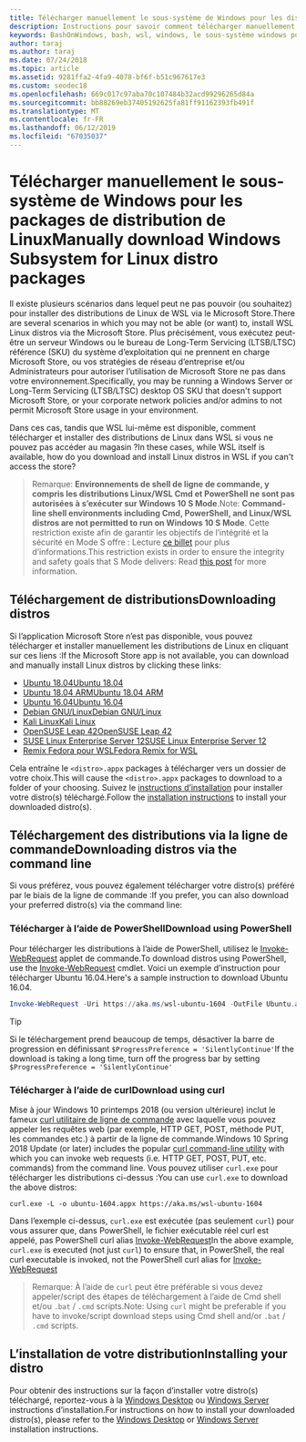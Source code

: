 ```yaml
---
title: Télécharger manuellement le sous-système de Windows pour les distributions de Linux (WSL)
description: Instructions pour savoir comment télécharger manuellement le sous-système de Windows pour les distributions Linux.
keywords: BashOnWindows, bash, wsl, windows, le sous-système windows pour linux, WSL, sous-système windows, distributeur, ubuntu, openSUSE, kali debian, SLES,
author: taraj
ms.author: taraj
ms.date: 07/24/2018
ms.topic: article
ms.assetid: 9281ffa2-4fa9-4078-bf6f-b51c967617e3
ms.custom: seodec18
ms.openlocfilehash: 669c017c97aba70c107484b32acd99296265d84a
ms.sourcegitcommit: bb88269eb37405192625fa81ff91162393fb491f
ms.translationtype: MT
ms.contentlocale: fr-FR
ms.lasthandoff: 06/12/2019
ms.locfileid: "67035037"
---
```

# <a name="manually-download-windows-subsystem-for-linux-distro-packages"></a><span data-ttu-id="a8ef1-104">Télécharger manuellement le sous-système de Windows pour les packages de distribution de Linux</span><span class="sxs-lookup"><span data-stu-id="a8ef1-104">Manually download Windows Subsystem for Linux distro packages</span></span>

<span data-ttu-id="a8ef1-105">Il existe plusieurs scénarios dans lequel peut ne pas pouvoir (ou souhaitez) pour installer des distributions de Linux de WSL via le Microsoft Store.</span><span class="sxs-lookup"><span data-stu-id="a8ef1-105">There are several scenarios in which you may not be able (or want) to, install WSL Linux distros via the Microsoft Store.</span></span> <span data-ttu-id="a8ef1-106">Plus précisément, vous exécutez peut-être un serveur Windows ou le bureau de Long-Term Servicing (LTSB/LTSC) référence (SKU) du système d’exploitation qui ne prennent en charge Microsoft Store, ou vos stratégies de réseau d’entreprise et/ou Administrateurs pour autoriser l’utilisation de Microsoft Store ne pas dans votre environnement.</span><span class="sxs-lookup"><span data-stu-id="a8ef1-106">Specifically, you may be running a Windows Server or Long-Term Servicing (LTSB/LTSC) desktop OS SKU that doesn't support Microsoft Store, or your corporate network policies and/or admins to not permit Microsoft Store usage in your environment.</span></span>

<span data-ttu-id="a8ef1-107">Dans ces cas, tandis que WSL lui-même est disponible, comment télécharger et installer des distributions de Linux dans WSL si vous ne pouvez pas accéder au magasin ?</span><span class="sxs-lookup"><span data-stu-id="a8ef1-107">In these cases, while WSL itself is available, how do you download and install Linux distros in WSL if you can't access the store?</span></span>

> <span data-ttu-id="a8ef1-108">Remarque: **Environnements de shell de ligne de commande, y compris les distributions Linux/WSL Cmd et PowerShell ne sont pas autorisées à s’exécuter sur Windows 10 S Mode**.</span><span class="sxs-lookup"><span data-stu-id="a8ef1-108">Note: **Command-line shell environments including Cmd, PowerShell, and Linux/WSL distros are not permitted to run on Windows 10 S Mode**.</span></span> <span data-ttu-id="a8ef1-109">Cette restriction existe afin de garantir les objectifs de l’intégrité et la sécurité en Mode S offre : Lecture [ce billet](https://blogs.msdn.microsoft.com/commandline/2017/05/18/will-linux-distros-run-on-windows-10-s/) pour plus d’informations.</span><span class="sxs-lookup"><span data-stu-id="a8ef1-109">This restriction exists in order to ensure the integrity and safety goals that S Mode delivers: Read [this post](https://blogs.msdn.microsoft.com/commandline/2017/05/18/will-linux-distros-run-on-windows-10-s/) for more information.</span></span>

## <a name="downloading-distros"></a><span data-ttu-id="a8ef1-110">Téléchargement de distributions</span><span class="sxs-lookup"><span data-stu-id="a8ef1-110">Downloading distros</span></span>

<span data-ttu-id="a8ef1-111">Si l’application Microsoft Store n’est pas disponible, vous pouvez télécharger et installer manuellement les distributions de Linux en cliquant sur ces liens :</span><span class="sxs-lookup"><span data-stu-id="a8ef1-111">If the Microsoft Store app is not available, you can download and manually install Linux distros by clicking these links:</span></span>
* [<span data-ttu-id="a8ef1-112">Ubuntu 18.04</span><span class="sxs-lookup"><span data-stu-id="a8ef1-112">Ubuntu 18.04</span></span>](https://aka.ms/wsl-ubuntu-1804)
* [<span data-ttu-id="a8ef1-113">Ubuntu 18.04 ARM</span><span class="sxs-lookup"><span data-stu-id="a8ef1-113">Ubuntu 18.04 ARM</span></span>](https://aka.ms/wsl-ubuntu-1804-arm)
* [<span data-ttu-id="a8ef1-114">Ubuntu 16.04</span><span class="sxs-lookup"><span data-stu-id="a8ef1-114">Ubuntu 16.04</span></span>](https://aka.ms/wsl-ubuntu-1604)
* [<span data-ttu-id="a8ef1-115">Debian GNU/Linux</span><span class="sxs-lookup"><span data-stu-id="a8ef1-115">Debian GNU/Linux</span></span>](https://aka.ms/wsl-debian-gnulinux)
* [<span data-ttu-id="a8ef1-116">Kali Linux</span><span class="sxs-lookup"><span data-stu-id="a8ef1-116">Kali Linux</span></span>](https://aka.ms/wsl-kali-linux)
* [<span data-ttu-id="a8ef1-117">OpenSUSE Leap 42</span><span class="sxs-lookup"><span data-stu-id="a8ef1-117">OpenSUSE Leap 42</span></span>](https://aka.ms/wsl-opensuse-42)
* [<span data-ttu-id="a8ef1-118">SUSE Linux Enterprise Server 12</span><span class="sxs-lookup"><span data-stu-id="a8ef1-118">SUSE Linux Enterprise Server 12</span></span>](https://aka.ms/wsl-sles-12)
* [<span data-ttu-id="a8ef1-119">Remix Fedora pour WSL</span><span class="sxs-lookup"><span data-stu-id="a8ef1-119">Fedora Remix for WSL</span></span>](https://github.com/WhitewaterFoundry/WSLFedoraRemix/releases/)

<span data-ttu-id="a8ef1-120">Cela entraîne le `<distro>.appx` packages à télécharger vers un dossier de votre choix.</span><span class="sxs-lookup"><span data-stu-id="a8ef1-120">This will cause the `<distro>.appx` packages to download to a folder of your choosing.</span></span> <span data-ttu-id="a8ef1-121">Suivez le [instructions d’installation](#installing-your-distro) pour installer votre distro(s) téléchargé.</span><span class="sxs-lookup"><span data-stu-id="a8ef1-121">Follow the [installation instructions](#installing-your-distro) to install your downloaded distro(s).</span></span>

## <a name="downloading-distros-via-the-command-line"></a><span data-ttu-id="a8ef1-122">Téléchargement des distributions via la ligne de commande</span><span class="sxs-lookup"><span data-stu-id="a8ef1-122">Downloading distros via the command line</span></span>
<span data-ttu-id="a8ef1-123">Si vous préférez, vous pouvez également télécharger votre distro(s) préféré par le biais de la ligne de commande :</span><span class="sxs-lookup"><span data-stu-id="a8ef1-123">If you prefer, you can also download your preferred distro(s) via the command line:</span></span>

 ### <a name="download-using-powershell"></a><span data-ttu-id="a8ef1-124">Télécharger à l’aide de PowerShell</span><span class="sxs-lookup"><span data-stu-id="a8ef1-124">Download using PowerShell</span></span>
 <span data-ttu-id="a8ef1-125">Pour télécharger les distributions à l’aide de PowerShell, utilisez le [Invoke-WebRequest](https://msdn.microsoft.com/powershell/reference/5.1/microsoft.powershell.utility/invoke-webrequest) applet de commande.</span><span class="sxs-lookup"><span data-stu-id="a8ef1-125">To download distros using PowerShell, use the [Invoke-WebRequest](https://msdn.microsoft.com/powershell/reference/5.1/microsoft.powershell.utility/invoke-webrequest) cmdlet.</span></span> <span data-ttu-id="a8ef1-126">Voici un exemple d’instruction pour télécharger Ubuntu 16.04.</span><span class="sxs-lookup"><span data-stu-id="a8ef1-126">Here's a sample instruction to download Ubuntu 16.04.</span></span>

```powershell
Invoke-WebRequest -Uri https://aka.ms/wsl-ubuntu-1604 -OutFile Ubuntu.appx -UseBasicParsing
```

> [!TIP]
> <span data-ttu-id="a8ef1-127">Si le téléchargement prend beaucoup de temps, désactiver la barre de progression en définissant `$ProgressPreference = 'SilentlyContinue'`</span><span class="sxs-lookup"><span data-stu-id="a8ef1-127">If the download is taking a long time, turn off the progress bar by setting `$ProgressPreference = 'SilentlyContinue'`</span></span>

### <a name="download-using-curl"></a><span data-ttu-id="a8ef1-128">Télécharger à l’aide de curl</span><span class="sxs-lookup"><span data-stu-id="a8ef1-128">Download using curl</span></span>
<span data-ttu-id="a8ef1-129">Mise à jour Windows 10 printemps 2018 (ou version ultérieure) inclut le fameux [curl utilitaire de ligne de commande](https://curl.haxx.se/) avec laquelle vous pouvez appeler les requêtes web (par exemple, HTTP GET, POST, méthode PUT, les commandes etc.) à partir de la ligne de commande.</span><span class="sxs-lookup"><span data-stu-id="a8ef1-129">Windows 10 Spring 2018 Update (or later) includes the popular [curl command-line utility](https://curl.haxx.se/) with which you can invoke web requests (i.e. HTTP GET, POST, PUT, etc. commands) from the command line.</span></span> <span data-ttu-id="a8ef1-130">Vous pouvez utiliser `curl.exe` pour télécharger les distributions ci-dessus :</span><span class="sxs-lookup"><span data-stu-id="a8ef1-130">You can use `curl.exe` to download the above distros:</span></span>

```console
curl.exe -L -o ubuntu-1604.appx https://aka.ms/wsl-ubuntu-1604
```

<span data-ttu-id="a8ef1-131">Dans l’exemple ci-dessus, `curl.exe` est exécutée (pas seulement `curl`) pour vous assurer que, dans PowerShell, le fichier exécutable réel curl est appelé, pas PowerShell curl alias [Invoke-WebRequest](https://docs.microsoft.com/en-us/powershell/module/microsoft.powershell.utility/invoke-webrequest?view=powershell-6)</span><span class="sxs-lookup"><span data-stu-id="a8ef1-131">In the above example, `curl.exe` is executed (not just `curl`) to ensure that, in PowerShell, the real curl executable is invoked, not the PowerShell curl alias for [Invoke-WebRequest](https://docs.microsoft.com/en-us/powershell/module/microsoft.powershell.utility/invoke-webrequest?view=powershell-6)</span></span>

> <span data-ttu-id="a8ef1-132">Remarque: À l’aide de `curl` peut être préférable si vous devez appeler/script des étapes de téléchargement à l’aide de Cmd shell et/ou `.bat`  /  `.cmd` scripts.</span><span class="sxs-lookup"><span data-stu-id="a8ef1-132">Note: Using `curl` might be preferable if you have to invoke/script download steps using Cmd shell and/or `.bat` / `.cmd` scripts.</span></span>

## <a name="installing-your-distro"></a><span data-ttu-id="a8ef1-133">L’installation de votre distribution</span><span class="sxs-lookup"><span data-stu-id="a8ef1-133">Installing your distro</span></span>
<span data-ttu-id="a8ef1-134">Pour obtenir des instructions sur la façon d’installer votre distro(s) téléchargé, reportez-vous à la [Windows Desktop](install-win10.md) ou [Windows Server](install-on-server.md) instructions d’installation.</span><span class="sxs-lookup"><span data-stu-id="a8ef1-134">For instructions on how to install your downloaded distro(s), please refer to the [Windows Desktop](install-win10.md) or [Windows Server](install-on-server.md) installation instructions.</span></span>
